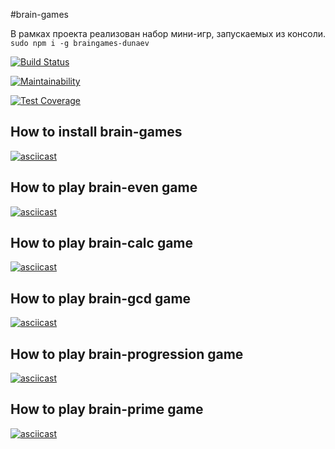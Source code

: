 #brain-games

В рамках проекта реализован набор мини-игр, запускаемых из консоли.
`sudo npm i -g braingames-dunaev`

[![Build Status](https://travis-ci.org/theroadislong/project-lvl1-s412.svg?branch=master)](https://travis-ci.org/theroadislong/project-lvl1-s412)

[![Maintainability](https://api.codeclimate.com/v1/badges/270b407fcf0f44e3ce1c/maintainability)](https://codeclimate.com/github/theroadislong/project-lvl1-s412/maintainability)

[![Test Coverage](https://api.codeclimate.com/v1/badges/270b407fcf0f44e3ce1c/test_coverage)](https://codeclimate.com/github/theroadislong/project-lvl1-s412/test_coverage)

## How to install brain-games

[![asciicast](https://asciinema.org/a/ivPA9mUlDxtuOKFawcEXZ4BsS.svg)](https://asciinema.org/a/ivPA9mUlDxtuOKFawcEXZ4BsS)

## How to play brain-even game

[![asciicast](https://asciinema.org/a/fusQCLQzzHFTslIxcboox98iF.svg)](https://asciinema.org/a/fusQCLQzzHFTslIxcboox98iF)

## How to play brain-calc game

[![asciicast](https://asciinema.org/a/2r4LQ2csVt617MNvoFl1l3PIv.svg)](https://asciinema.org/a/2r4LQ2csVt617MNvoFl1l3PIv)

## How to play brain-gcd game

[![asciicast](https://asciinema.org/a/BGGxNWr55XdtJrG8LMUgJxtBz.svg)](https://asciinema.org/a/BGGxNWr55XdtJrG8LMUgJxtBz)

## How to play brain-progression game

[![asciicast](https://asciinema.org/a/Ba5DKupG6oSciAUlzg2xGRywX.svg)](https://asciinema.org/a/Ba5DKupG6oSciAUlzg2xGRywX)

## How to play brain-prime game

[![asciicast](https://asciinema.org/a/Z2JfIxh3c1zsZsAdXSKVRa6q3.svg)](https://asciinema.org/a/Z2JfIxh3c1zsZsAdXSKVRa6q3)
